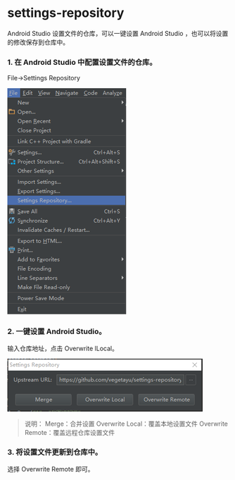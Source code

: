# settings-repository
Android Studio 设置文件的仓库，可以一键设置 Android Studio ，也可以将设置的修改保存到仓库中。


### 1. 在 Android Studio 中配置设置文件的仓库。
File->Settings Repository

![config-settings](https://github.com/vegetayu/settings-repository/blob/master/readme-pic/config-settings.png)

### 2. 一键设置 Android Studio。
输入仓库地址，点击 Overwrite lLocal。

![apply-settings](https://github.com/vegetayu/settings-repository/blob/master/readme-pic/apply-settings.png)

> 说明：
Merge：合并设置
Overwrite Local：覆盖本地设置文件
Overwrite Remote：覆盖远程仓库设置文件

### 3. 将设置文件更新到仓库中。

选择 Overwrite Remote 即可。
